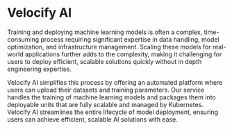 # Velocify AI

Training and deploying machine learning models is often a complex, time-consuming process requiring significant expertise in data handling, model optimization, and infrastructure management. Scaling these models for real-world applications further adds to the complexity, making it challenging for users to deploy efficient, scalable solutions quickly without in depth engineering expertise.

Velocify AI simplifies this process by offering an automated platform where users can upload their datasets and training parameters. Our service handles the training of machine learning models and packages them into deployable units that are fully scalable and managed by Kubernetes. Velocify AI streamlines the entire lifecycle of model deployment, ensuring users can achieve efficient, scalable AI solutions with ease.